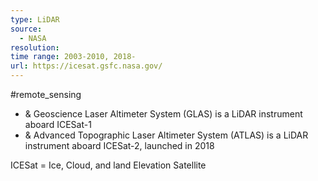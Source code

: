 ```yaml
---
type: LiDAR
source:
  - NASA
resolution: 
time range: 2003-2010, 2018-
url: https://icesat.gsfc.nasa.gov/
---
```

#remote_sensing 
- & Geoscience Laser Altimeter System (GLAS) is a LiDAR instrument aboard ICESat-1
- & Advanced Topographic Laser Altimeter System (ATLAS) is a LiDAR instrument aboard ICESat-2, launched in 2018

ICESat = Ice, Cloud, and land Elevation Satellite